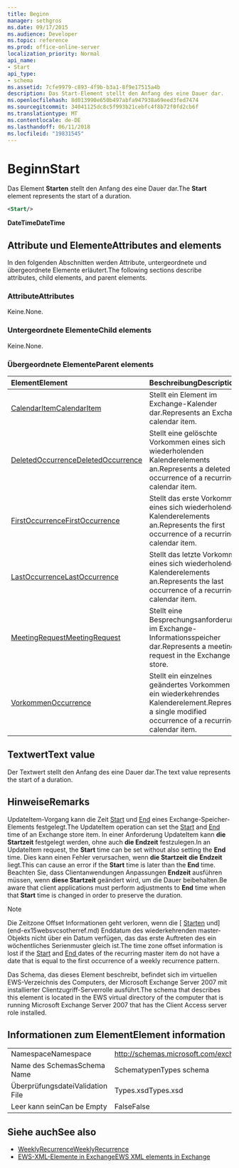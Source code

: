 ```yaml
---
title: Beginn
manager: sethgros
ms.date: 09/17/2015
ms.audience: Developer
ms.topic: reference
ms.prod: office-online-server
localization_priority: Normal
api_name:
- Start
api_type:
- schema
ms.assetid: 7cfe9979-c893-4f9b-b3a1-8f9e17515a4b
description: Das Start-Element stellt den Anfang des eine Dauer dar.
ms.openlocfilehash: 8d013990e650b497abfa947938a69eed3fed7474
ms.sourcegitcommit: 34041125dc8c5f993b21cebfc4f8b72f0fd2cb6f
ms.translationtype: MT
ms.contentlocale: de-DE
ms.lasthandoff: 06/11/2018
ms.locfileid: "19831545"
---
```

# <a name="start"></a><span data-ttu-id="192f9-103">Beginn</span><span class="sxs-lookup"><span data-stu-id="192f9-103">Start</span></span>

<span data-ttu-id="192f9-104">Das Element **Starten** stellt den Anfang des eine Dauer dar.</span><span class="sxs-lookup"><span data-stu-id="192f9-104">The **Start** element represents the start of a duration.</span></span> 
  
```xml
<Start/>
```

<span data-ttu-id="192f9-105">**DateTime**</span><span class="sxs-lookup"><span data-stu-id="192f9-105">**DateTime**</span></span>

## <a name="attributes-and-elements"></a><span data-ttu-id="192f9-106">Attribute und Elemente</span><span class="sxs-lookup"><span data-stu-id="192f9-106">Attributes and elements</span></span>

<span data-ttu-id="192f9-107">In den folgenden Abschnitten werden Attribute, untergeordnete und übergeordnete Elemente erläutert.</span><span class="sxs-lookup"><span data-stu-id="192f9-107">The following sections describe attributes, child elements, and parent elements.</span></span>
  
### <a name="attributes"></a><span data-ttu-id="192f9-108">Attribute</span><span class="sxs-lookup"><span data-stu-id="192f9-108">Attributes</span></span>

<span data-ttu-id="192f9-109">Keine.</span><span class="sxs-lookup"><span data-stu-id="192f9-109">None.</span></span>
  
### <a name="child-elements"></a><span data-ttu-id="192f9-110">Untergeordnete Elemente</span><span class="sxs-lookup"><span data-stu-id="192f9-110">Child elements</span></span>

<span data-ttu-id="192f9-111">Keine.</span><span class="sxs-lookup"><span data-stu-id="192f9-111">None.</span></span>
  
### <a name="parent-elements"></a><span data-ttu-id="192f9-112">Übergeordnete Elemente</span><span class="sxs-lookup"><span data-stu-id="192f9-112">Parent elements</span></span>

|<span data-ttu-id="192f9-113">**Element**</span><span class="sxs-lookup"><span data-stu-id="192f9-113">**Element**</span></span>|<span data-ttu-id="192f9-114">**Beschreibung**</span><span class="sxs-lookup"><span data-stu-id="192f9-114">**Description**</span></span>|
|:-----|:-----|
|[<span data-ttu-id="192f9-115">CalendarItem</span><span class="sxs-lookup"><span data-stu-id="192f9-115">CalendarItem</span></span>](calendaritem.md) <br/> |<span data-ttu-id="192f9-116">Stellt ein Element im Exchange-Kalender dar.</span><span class="sxs-lookup"><span data-stu-id="192f9-116">Represents an Exchange calendar item.</span></span>  <br/> |
|[<span data-ttu-id="192f9-117">DeletedOccurrence</span><span class="sxs-lookup"><span data-stu-id="192f9-117">DeletedOccurrence</span></span>](deletedoccurrence.md) <br/> |<span data-ttu-id="192f9-118">Stellt eine gelöschte Vorkommen eines sich wiederholenden Kalenderelements an.</span><span class="sxs-lookup"><span data-stu-id="192f9-118">Represents a deleted occurrence of a recurring calendar item.</span></span>  <br/> |
|[<span data-ttu-id="192f9-119">FirstOccurrence</span><span class="sxs-lookup"><span data-stu-id="192f9-119">FirstOccurrence</span></span>](firstoccurrence.md) <br/> |<span data-ttu-id="192f9-120">Stellt das erste Vorkommen eines sich wiederholenden Kalenderelements an.</span><span class="sxs-lookup"><span data-stu-id="192f9-120">Represents the first occurrence of a recurring calendar item.</span></span>  <br/> |
|[<span data-ttu-id="192f9-121">LastOccurrence</span><span class="sxs-lookup"><span data-stu-id="192f9-121">LastOccurrence</span></span>](lastoccurrence.md) <br/> |<span data-ttu-id="192f9-122">Stellt das letzte Vorkommen eines sich wiederholenden Kalenderelements an.</span><span class="sxs-lookup"><span data-stu-id="192f9-122">Represents the last occurrence of a recurring calendar item.</span></span>  <br/> |
|[<span data-ttu-id="192f9-123">MeetingRequest</span><span class="sxs-lookup"><span data-stu-id="192f9-123">MeetingRequest</span></span>](meetingrequest.md) <br/> |<span data-ttu-id="192f9-124">Stellt eine Besprechungsanforderung im Exchange-Informationsspeicher dar.</span><span class="sxs-lookup"><span data-stu-id="192f9-124">Represents a meeting request in the Exchange store.</span></span>  <br/> |
|[<span data-ttu-id="192f9-125">Vorkommen</span><span class="sxs-lookup"><span data-stu-id="192f9-125">Occurrence</span></span>](occurrence.md) <br/> |<span data-ttu-id="192f9-126">Stellt ein einzelnes geändertes Vorkommen des ein wiederkehrendes Kalenderelement.</span><span class="sxs-lookup"><span data-stu-id="192f9-126">Represents a single modified occurrence of a recurring calendar item.</span></span>  <br/> |
   
## <a name="text-value"></a><span data-ttu-id="192f9-127">Textwert</span><span class="sxs-lookup"><span data-stu-id="192f9-127">Text value</span></span>

<span data-ttu-id="192f9-128">Der Textwert stellt den Anfang des eine Dauer dar.</span><span class="sxs-lookup"><span data-stu-id="192f9-128">The text value represents the start of a duration.</span></span>
  
## <a name="remarks"></a><span data-ttu-id="192f9-129">Hinweise</span><span class="sxs-lookup"><span data-stu-id="192f9-129">Remarks</span></span>

<span data-ttu-id="192f9-130">UpdateItem-Vorgang kann die Zeit [Start](start.md) und [End](end-ex15websvcsotherref.md) eines Exchange-Speicher-Elements festgelegt.</span><span class="sxs-lookup"><span data-stu-id="192f9-130">The UpdateItem operation can set the [Start](start.md) and [End ](end-ex15websvcsotherref.md) time of an Exchange store item.</span></span> <span data-ttu-id="192f9-131">In einer Anforderung UpdateItem kann **die Startzeit** festgelegt werden, ohne auch **die Endzeit** festzulegen.</span><span class="sxs-lookup"><span data-stu-id="192f9-131">In an UpdateItem request, the **Start** time can be set without also setting the **End** time.</span></span> <span data-ttu-id="192f9-132">Dies kann einen Fehler verursachen, wenn **die Startzeit** **die Endzeit** liegt.</span><span class="sxs-lookup"><span data-stu-id="192f9-132">This can cause an error if the **Start** time is later than the **End** time.</span></span> <span data-ttu-id="192f9-133">Beachten Sie, dass Clientanwendungen Anpassungen **Endzeit** ausführen müssen, wenn **diese Startzeit** geändert wird, um die Dauer beibehalten.</span><span class="sxs-lookup"><span data-stu-id="192f9-133">Be aware that client applications must perform adjustments to **End** time when that **Start** time is changed in order to preserve the duration.</span></span> 
  
> [!NOTE]
> <span data-ttu-id="192f9-134">Die Zeitzone Offset Informationen geht verloren, wenn die [ [Starten](start.md) und](end-ex15websvcsotherref.md) Enddatum des wiederkehrenden master-Objekts nicht über ein Datum verfügen, das das erste Auftreten des ein wöchentliches Serienmuster gleich ist.</span><span class="sxs-lookup"><span data-stu-id="192f9-134">The time zone offset information is lost if the [Start](start.md) and [End ](end-ex15websvcsotherref.md) dates of the recurring master item do not have a date that is equal to the first occurrence of a weekly recurrence pattern.</span></span> 
  
<span data-ttu-id="192f9-135">Das Schema, das dieses Element beschreibt, befindet sich im virtuellen EWS-Verzeichnis des Computers, der Microsoft Exchange Server 2007 mit installierter Clientzugriff-Serverrolle ausführt.</span><span class="sxs-lookup"><span data-stu-id="192f9-135">The schema that describes this element is located in the EWS virtual directory of the computer that is running Microsoft Exchange Server 2007 that has the Client Access server role installed.</span></span>
  
## <a name="element-information"></a><span data-ttu-id="192f9-136">Informationen zum Element</span><span class="sxs-lookup"><span data-stu-id="192f9-136">Element information</span></span>

|||
|:-----|:-----|
|<span data-ttu-id="192f9-137">Namespace</span><span class="sxs-lookup"><span data-stu-id="192f9-137">Namespace</span></span>  <br/> |http://schemas.microsoft.com/exchange/services/2006/types  <br/> |
|<span data-ttu-id="192f9-138">Name des Schemas</span><span class="sxs-lookup"><span data-stu-id="192f9-138">Schema Name</span></span>  <br/> |<span data-ttu-id="192f9-139">Schematypen</span><span class="sxs-lookup"><span data-stu-id="192f9-139">Types schema</span></span>  <br/> |
|<span data-ttu-id="192f9-140">Überprüfungsdatei</span><span class="sxs-lookup"><span data-stu-id="192f9-140">Validation File</span></span>  <br/> |<span data-ttu-id="192f9-141">Types.xsd</span><span class="sxs-lookup"><span data-stu-id="192f9-141">Types.xsd</span></span>  <br/> |
|<span data-ttu-id="192f9-142">Leer kann sein</span><span class="sxs-lookup"><span data-stu-id="192f9-142">Can be Empty</span></span>  <br/> |<span data-ttu-id="192f9-143">False</span><span class="sxs-lookup"><span data-stu-id="192f9-143">False</span></span>  <br/> |
   
## <a name="see-also"></a><span data-ttu-id="192f9-144">Siehe auch</span><span class="sxs-lookup"><span data-stu-id="192f9-144">See also</span></span>

- [<span data-ttu-id="192f9-145">WeeklyRecurrence</span><span class="sxs-lookup"><span data-stu-id="192f9-145">WeeklyRecurrence</span></span>](weeklyrecurrence.md)
- [<span data-ttu-id="192f9-146">EWS-XML-Elemente in Exchange</span><span class="sxs-lookup"><span data-stu-id="192f9-146">EWS XML elements in Exchange</span></span>](ews-xml-elements-in-exchange.md)

